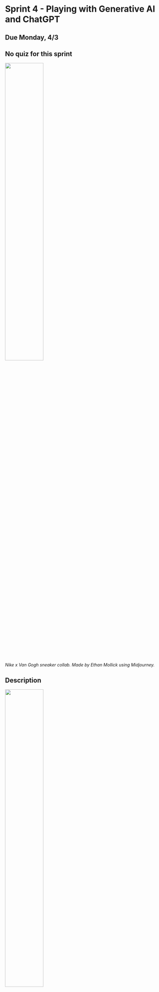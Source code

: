 # Sprint 4 - Playing with Generative AI and ChatGPT

## Due Monday, 4/3

## No quiz for this sprint

<img src="https://pbs.twimg.com/media/FrbBE0YWAAIxxa6?format=jpg&name=medium" width="50%" />

*Nike x Van Gogh sneaker collab. Made by Ethan Mollick using Midjourney.*

## Description

<img src="https://pbs.twimg.com/media/FrVy9LVWcAEPLME?format=jpg&name=medium" width="50%" />

*Lady Ada Lovelace programming by Ethan Mollick*


We've already talked about ChatGPT and generative AI. It is, to say the least, a *big freakin' deal*. So let's learn about it.

The goal of this unit is to give you time and activities to explore ChatGPT and other generative AI tools. Our goal is to build a **nuanced** understanding of these models can and can't do well, then think about how they can enhance learning and teaching.

## Disclaimers

The deliverables are intentionally open-ended. I'll be giving you some tips in class and working on your prompts with you. I'm giving you the **freedom to experiment** and build up your own understanding.

Remember that your other classes may have different policies for AI use! Check with your other professors before using any AI tool on their assignments and comply with their directions.

The most important rule of working with language models is that **you cannot trust them**. Although the GPT models are generally good at answering conceptual questions, they will easily "hallucinate" false information in response to your prompts. **You can't trust any output from GPT unless you know it's true from your own knowledge or can verify it from other non-AI sources**.


## Tools

<img src="https://preview.redd.it/h075t1e1r4oa1.png?width=640&crop=smart&auto=webp&v=enabled&s=15aa172e21a76cd0abe14d4cfef9f17c036a16f6" width="50%" />

*Your favorite 90s rap group with their cats by Reddit user u/Drolevarg*

We're mostly going to use ChatGPT for text generation. The new GPT-4 model is out, and we'll use it if we can, but the older GPT-3.5 model is still suitable for our purposes.

For image generation, I like Midjourney and Playground AI, discussed in more detail below.

Other tools you may find helpful:

- The Bing search AI, which is free but requires joining a waiting list to get access. It can search the Internet and uses a language model to summarize what it finds, which makes it a powerful research tool. It also includes links to the sites that it pulls information from. I'm not requiring you to use Bing, but I recommend putting yourself on the waitlist to get access to it.

- [Phind](https://www.phind.com/), another AI search engine. It's nominally targeted at "developers" but can be another useful free research tool.

## Deliverables

<img src="https://preview.redd.it/tlzm7apmvbna1.png?width=1568&format=png&auto=webp&v=enabled&s=d33f7e85158543900699450e8b5a2d1f125de775" width="50%" />

*Edward Hopper's 'Bored Women Looking at Their Smartphones' by Reddit user u/uriba*

To start, sign up for an OpenAI account (which lets you access ChatGPT) and an account for one of the image generation services, which I'll discuss in more detail below. Our goal is to use those tools to complete the following projects. Here are some general guidelines.

- You are expected to use AI tools for these assignments, in whatever way you find useful. That doesn't mean your entire piece has to be generated by AI. 

- As you're completing each assignnment, keep a **working log**, describing what you did at each step, the AI's output, and your evaluation of that output. This doesn't have to be formal, just keep an open document and write notes into it as you go. You want to be able to document your writing process and explain how both you and ChatGPT contributed to the ultimate results.

### Concept Mash-Up

As we'll discuss in class, large language models like GPT have a very strong **concept model**. In particular, they're good at taking seemingly unrelated ideas and smashing them together in interesting ways.

For your first assignment, take two seemingly unrelated ideas that you've learned about in two of your classes. You can pick what these are (and try multiple variations before you settle on a final one), but try to pick things that don't have an obvious relationship.

- Use ChatGPT to generate ideas for an essay on a surprising relationship between your two topics. Play around with your prompt and run the query multiple times to generate several ideas.

- Once you have a good idea, experiment with using ChatGPT to flesh it out. There are lots of paths you can take; start by reading Ethan Mollick's article on writing with ChatGPT (linked below) and use his ideas. You should shoot for a length of 400-600 words.

### Autograding

Once you have a draft, create a rubric to assess the quality of your essay; I'll give you some tips on this in class.

Use your rubric and ask ChatGPT to assess the quality of your essay. Improve the document in response to its feedback until it reports that your essay is meeting the goals of the rubric.

### Ethics Explainer

The second assignment is a traditional essay-style article. You're going to write an "explainer" piece on ethics and AI. 

You may remember learning about three basic ethical philosophies in a previous course:

- **Virtue ethics**, associated with Aristotle and Confucius, which focuses on developing good moral character and attitudes, but not necessarily following prescriptive ethical rules.

- **Deontological ethics**, associated with Immanuel Kant, which is about articulating and following universal moral guidelines and emphasizes the inherent worth of all people.

- **Consequentialist ethics**, associated with John Stuart Mill's principle of utilitarianism, which judges acts by their outcomes, not intentions, and seeks the greatest good for the most people.

Now consider the following prompt:

> How would a follower of each of these three ethical philosophies advocate for the ethical development and use of artificial intelligence in society? Give examples of the **specific arguments** that each philosopher might make.

Your paper should have an introduction, a conclusion, and a section for each of the three philosophies. Within each section, you should give an overview of the philosophy, how it approaches the question of ethical behaviors, and a discussion of how that philosophy would evaluate artificial intelligence, including examples of the kind of arguments it would make.

Tips:

- This article is an "explainer", not a "formal academic essay" - whatever that means. Don't be boring!

- You're probably going to start by pasting the prompt into ChatGPT. That's fine and it will give you a starting point, but it's not going to give you the finished product.

- **Think critically** about the AI's output. What does it do well and what does it do poorly? It's easy to be impressed by clean, grammatical sentences, but pay attention to the actual **content** of the output and how it relates to the goals of the essay.

- **Get specific**. ChatGPT does a good job giving high-level summaries of concepts, but your paper should get beyond summary and offer specific, detailed arguments. ChatGPT can help you craft those, but you have to push it.

- **Use creative prompting** and collaborative editing. Read Ethan Mollick's articles, linked below, and apply his strategies.

- **Remain skeptical**. Remember that AI models can easily generate made-up facts. Don't trust ChatGPT's output unless you know it's true or can verify it from another source!

### Illustration

Imagine that your articles are going to run in a general interest magazine. Use an AI tool to create image that can accompany each one. You can decide on the form and theme of the image, but the goal is to produce something of good quality that could plausibly appear in a real publication.

I recommend two different tools:

- **Midjourney** is the easiest image-creation tool in the current landscape. It runs as a Discord bot, so there's a bit of a learning curve in starting to use it, but it does an **extremely good job** of converting prompts into high quality images. It's best for photorealistic images, fantasy/sci-fi concept art, and some anime illustrations. You only get 25 free images before you have to subscribe, but that's enough to give you an idea of what Midjourney can do.

- **Playground AI** is a web-based service that uses Stable Diffusion, an open-source image generation AI. Stable Diffusion benefits from a larger open-source developer community that's pushing the tech forward, but it's also less tuned that Midjourney, so getting good quality images requires more effort. Right now, Playground AI lets you make up to 1000 free images per day, so it's easy to experiment with.

FYI: both sites have content filters that will reject inappropriate requests. Therefore, I think the risks associated with accidentally creating or viewing NSFW content on either service are extremely low and I feel comfortable experimenting with them in our class. If you have concerns about this point please let me know.


### Reflection

You must complete the other deliverables before doing this one. Write a short reflective paper (about 400-600 words) describing your experiences writing and creating with generative AI tools. You're free to write what you feel is best, but consider the following questions:

- What did you think about generative AI tools before you started this unit?
- What was easy for you? What did you like about using these tools?
- What was hard? What did you not like?
- How has your awareness of the strengths and weaknesses of generative AI changed over the course of the unit?
- What ideas do you have for future explorations?


## Reading

<img src="https://preview.redd.it/dvuhb3hur4na1.png?width=640&crop=smart&auto=webp&v=enabled&s=f1b8e65efbdad0ca0285a7ba196d23cbf45b776e" width="50%" />

*Delicate interior by Reddit user u/justmitya*

The following articles will help you understand and work with generative AI.

Ethan Mollick has produced a lot of practical articles on using AI in the classroom. Start with the following:

- [My class required AI. Here's what I've learned](https://oneusefulthing.substack.com/p/my-class-required-ai-heres-what-ive)
- [The practical guide to using AI to do stuff](https://oneusefulthing.substack.com/p/the-practical-guide-to-using-ai-to)
- [Guide to writing with ChatGPT](https://oneusefulthing.substack.com/p/how-to-use-chatgpt-to-boost-your)

For a critical perspective focused on education, I like this article from writing professor John Warner:

- [ChatGPT can't kill anything worth preserving](https://biblioracle.substack.com/p/chatgpt-cant-kill-anything-worth)

For Playground AI / Stable Diffusion, I like Jon Stokes' guides. The series is long, so don't try to read it before you start working. Play around with the tools first, then come back and do some background reading.

- [Getting started with Stable Diffusion](https://www.jonstokes.com/p/getting-started-with-stable-diffusion). The first part is general background on machine learning, which you can skim. The second and third parts are the main discussion of SD's workflow.

General background / thinkpieces:

- [ChatGPT is a blurry JPEG of the web](https://archive.ph/VbwGB). Widely cited essay about how ChatGPT returns an "average" of the views it encountered during training.

- [I say this unironically: our society is not prepared for this much awesome](https://www.jonstokes.com/p/i-say-this-unironically-our-society). Another Jon Stokes article about what happens when everyone can make ``good'' cultural products instantly. Will education get rekt?
